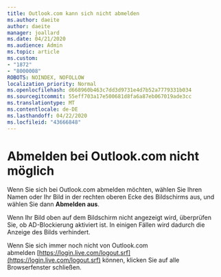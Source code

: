 ```yaml
---
title: Outlook.com kann sich nicht abmelden
ms.author: daeite
author: daeite
manager: joallard
ms.date: 04/21/2020
ms.audience: Admin
ms.topic: article
ms.custom:
- "1872"
- "8000008"
ROBOTS: NOINDEX, NOFOLLOW
localization_priority: Normal
ms.openlocfilehash: d668960b463c7dd3d9731e4d7b52a7779331b034
ms.sourcegitcommit: 55eff703a17e500681d8fa6a87eb067019ade3cc
ms.translationtype: MT
ms.contentlocale: de-DE
ms.lasthandoff: 04/22/2020
ms.locfileid: "43666848"
---
```

# <a name="unable-to-sign-out-of-outlookcom"></a>Abmelden bei Outlook.com nicht möglich

Wenn Sie sich bei Outlook.com abmelden möchten, wählen Sie Ihren Namen oder Ihr Bild in der rechten oberen Ecke des Bildschirms aus, und wählen Sie dann **Abmelden aus**.

Wenn Ihr Bild oben auf dem Bildschirm nicht angezeigt wird, überprüfen Sie, ob AD-Blockierung aktiviert ist. In einigen Fällen wird dadurch die Anzeige des Bilds verhindert.

Wenn Sie sich immer noch nicht von Outlook.com abmelden [https://login.live.com/logout.srf](https://login.live.com/logout.srf) können, klicken Sie auf alle Browserfenster schließen.